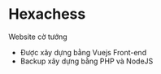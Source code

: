 # Hexachess
Website cờ tướng

- Được xây dựng bằng Vuejs Front-end
- Backup xây dựng bằng PHP và NodeJS
